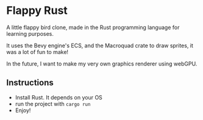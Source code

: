
# Flappy Rust

A little flappy bird clone, made in the Rust programming language for learning purposes.

It uses the Bevy engine's ECS, and the Macroquad crate to draw sprites, it was a lot of fun to make!

In the future, I want to make my very own graphics renderer using webGPU.

## Instructions
- Install Rust. It depends on your OS
- run the project with ```cargo run```
- Enjoy!
